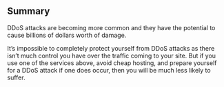 ## Summary

DDoS attacks are becoming more common and they have the potential to cause billions of dollars worth of damage.

It’s impossible to completely protect yourself from DDoS attacks as there isn’t much control you have over the traffic coming to your site. But if you use one of the services above, avoid cheap hosting, and prepare yourself for a DDoS attack if one does occur, then you will be much less likely to suffer.